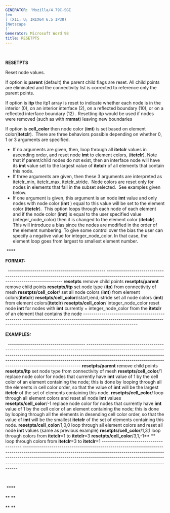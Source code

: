 ```yaml
---
GENERATOR: 'Mozilla/4.79C-SGI 
[en
] (X11; U; IRIX64 6.5 IP30) 
[Netscape
]'
Generator: Microsoft Word 98
title: RESETPTS
---
```


 

 **RESETPTS**

  Reset node values.
 
  If option is **parent** (default) the parent child flags are reset.
  All child points are eliminated and the connectivity list is
  corrected to reference only the parent points.
 
  If option is **itp** the itp1 array is reset to indicate whether
  each node is in the interior (0), on an interior interface (2), on a
  reflected boundary (10), or on a reflected interface boundary (12) .
  Resetting itp would be used if nodes were removed (such as with
  **rmmat**) leaving new boundaries
 
  If option is **cell\_color** then node color (**imt**) is set based
  on element color(**itetclr**).  There are three behaviors possible
  depending on whether 0, 1 or 3 arguments are specified.
 
  -   If no arguments are given, then, loop through all **itetclr**
      values in ascending order, and reset node **imt** to element
      colors, (**itetclr**). Note that if parent/child nodes do not
      exist, then an interface node will have its **imt** value set to
      the largest value of **itetclr** of all elements that contain
      this node.
  -   If three arguments are given, then these 3 arguments are
      interpreted as itetclr\_min, itetclr\_max, itetclr\_stride. 
      Node colors are reset only for nodes in elements that fall in
      the subset selected.  See examples given below.
  -   If one argument is given, this argument is an node **imt** value
      and only nodes with node color (**imt** ) equal to this value
      will be set to the element color (**itetclr**).  This option
      loops through each node of each element and if the node color
      (**imt**) is equal to the user specified value
      (integer\_node\_color) then it is changed to the element color
      (**itetclr**). This will introduce a bias since the nodes are
      modified in the order of the element numbering. To give some
      control over the bias the user can specify a negative value for
      integer\_node\_color. In that case, the element loop goes from
      largest to smallest element number.

   ****

 **FORMAT:**

   
    ------------------------------------------------ --------------------------------------------------------------------------------------------------------------------------------------
    **resetpts**                                     remove child points
    **resetpts/parent**                              remove child points
    **resetpts/itp**                                 set node type (**itp**) from connectivity of mesh
    **resetpts/cell\_color**/                        set all node colors (**imt**) from element colors(**itetclr**)
    **resetpts/cell\_color**/istart,iend,istride     set all node colors (**imt**) from element colors(**itetclr**)
    **resetpts/cell\_color**/ integer\_node\_color   reset node **imt** for nodes with **imt** currently = integer\_node\_color from the **itetclr** of an element that contains the node
    ------------------------------------------------ --------------------------------------------------------------------------------------------------------------------------------------
 
 **EXAMPLES:**

   
    -------------------------------------- ---------------------------------------------------------------------------------------------------------------------------------------------------------------------------------------------------------------------------------------------------------------------------------------------------------------------
    **resetpts/parent**                    remove child points
    **resetpts/itp**                       set node type from connectivity of mesh
    **resetpts/cell\_color**/1             replace node color for nodes that currently have **imt** value of 1 by the cell color of an element containing the node; this is done by looping through all the elements in cell color order, so that the value of **imt** will be the largest **itetclr** of the set of elements containing this node.
    **resetpts/cell\_color**/              loop through all element colors and reset all node **imt** values
    **resetpts/cell\_color**/-1            replace node color for nodes that currently have **imt** value of 1 by the cell color of an element containing the node; this is done by looping through all the elements in desending cell color order, so that the value of **imt** will be the smallest **itetclr** of the set of elements containing this node.
    **resetpts/cell\_color**/1,0,0         loop through all element colors and reset all node **imt** values (same as previous example)
    **resetpts/cell\_color**/1,3,1         loop through colors from **itetclr**=1 to **itetclr**=3
    **resetpts/cell\_color**/3,1,-1** **   loop through colors from **itetclr**=3 to **itetclr**=1
    -------------------------------------- ---------------------------------------------------------------------------------------------------------------------------------------------------------------------------------------------------------------------------------------------------------------------------------------------------------------------
 
   

   ****

  ** **

  ** **
